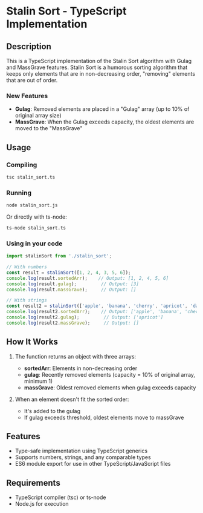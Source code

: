 # Stalin Sort - TypeScript Implementation

## Description
This is a TypeScript implementation of the Stalin Sort algorithm with Gulag and MassGrave features. Stalin Sort is a humorous sorting algorithm that keeps only elements that are in non-decreasing order, "removing" elements that are out of order.

### New Features
- **Gulag**: Removed elements are placed in a "Gulag" array (up to 10% of original array size)
- **MassGrave**: When the Gulag exceeds capacity, the oldest elements are moved to the "MassGrave"

## Usage

### Compiling
```bash
tsc stalin_sort.ts
```

### Running
```bash
node stalin_sort.js
```

Or directly with ts-node:
```bash
ts-node stalin_sort.ts
```

### Using in your code
```typescript
import stalinSort from './stalin_sort';

// With numbers
const result = stalinSort([1, 2, 4, 3, 5, 6]);
console.log(result.sortedArr);    // Output: [1, 2, 4, 5, 6]
console.log(result.gulag);         // Output: [3]
console.log(result.massGrave);     // Output: []

// With strings
const result2 = stalinSort(['apple', 'banana', 'cherry', 'apricot', 'date']);
console.log(result2.sortedArr);    // Output: ['apple', 'banana', 'cherry', 'date']
console.log(result2.gulag);         // Output: ['apricot']
console.log(result2.massGrave);     // Output: []
```

## How It Works

1. The function returns an object with three arrays:
   - **sortedArr**: Elements in non-decreasing order
   - **gulag**: Recently removed elements (capacity = 10% of original array, minimum 1)
   - **massGrave**: Oldest removed elements when gulag exceeds capacity

2. When an element doesn't fit the sorted order:
   - It's added to the gulag
   - If gulag exceeds threshold, oldest elements move to massGrave

## Features
- Type-safe implementation using TypeScript generics
- Supports numbers, strings, and any comparable types
- ES6 module export for use in other TypeScript/JavaScript files

## Requirements
- TypeScript compiler (tsc) or ts-node
- Node.js for execution
